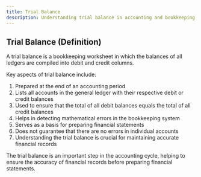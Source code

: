 ```yaml
---
title: Trial Balance
description: Understanding trial balance in accounting and bookkeeping
---
```

## Trial Balance (Definition)
A trial balance is a bookkeeping worksheet in which the balances of all ledgers are compiled into debit and credit columns.

Key aspects of trial balance include:
1. Prepared at the end of an accounting period
2. Lists all accounts in the general ledger with their respective debit or credit balances
3. Used to ensure that the total of all debit balances equals the total of all credit balances
4. Helps in detecting mathematical errors in the bookkeeping system
5. Serves as a basis for preparing financial statements
6. Does not guarantee that there are no errors in individual accounts
7. Understanding the trial balance is crucial for maintaining accurate financial records

The trial balance is an important step in the accounting cycle, helping to ensure the accuracy of financial records before preparing financial statements.